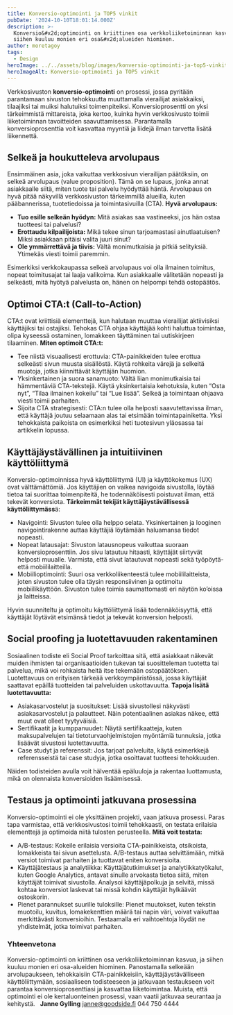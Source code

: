 ```yaml
---
title: Konversio-optimointi ja TOP5 vinkit
pubDate: '2024-10-10T18:01:14.000Z'
description: >-
  Konversio&#x2d;optimointi on kriittinen osa verkkoliiketoiminnan kasvua, ja
  siihen kuuluu monien eri osa&#x2d;alueiden hiominen.
author: moretagoy
tags:
  - Design
heroImage: ../../assets/blog/images/konversio-optimointi-ja-top5-vinkit/featured.webp
heroImageAlt: Konversio-optimointi ja TOP5 vinkit
---
```


Verkkosivuston **konversio-optimointi** on prosessi, jossa pyritään parantamaan sivuston tehokkuutta muuttamalla vierailijat asiakkaiksi, tilaajiksi tai muiksi halutuiksi toimenpiteiksi. Konversioprosentti on yksi tärkeimmistä mittareista, joka kertoo, kuinka hyvin verkkosivusto toimii liiketoiminnan tavoitteiden saavuttamisessa. Parantamalla konversioprosenttia voit kasvattaa myyntiä ja liidejä ilman tarvetta lisätä liikennettä.

## Selkeä ja houkutteleva arvolupaus

Ensimmäinen asia, joka vaikuttaa verkkosivun vierailijan päätöksiin, on selkeä arvolupaus (value proposition). Tämä on se lupaus, jonka annat asiakkaalle siitä, miten tuote tai palvelu hyödyttää häntä. Arvolupaus on hyvä pitää näkyvillä verkkosivuston tärkeimmillä alueilla, kuten pääbannerissa, tuotetiedoissa ja toimintasivuilla (CTA). **Hyvä arvolupaus:**

-   **Tuo esille selkeän hyödyn:** Mitä asiakas saa vastineeksi, jos hän ostaa tuotteesi tai palvelusi?
-   **Erottaudu kilpailijoista:** Mikä tekee sinun tarjoamastasi ainutlaatuisen? Miksi asiakkaan pitäisi valita juuri sinut?
-   **Ole ymmärrettävä ja tiivis:** Vältä monimutkaisia ja pitkiä selityksiä. Ytimekäs viesti toimii paremmin.

Esimerkiksi verkkokaupassa selkeä arvolupaus voi olla ilmainen toimitus, nopeat toimitusajat tai laaja valikoima. Kun asiakkaalle välitetään nopeasti ja selkeästi, mitä hyötyä palvelusta on, hänen on helpompi tehdä ostopäätös.

## Optimoi CTA:t (Call-to-Action)

CTA:t ovat kriittisiä elementtejä, kun halutaan muuttaa vierailijat aktiivisiksi käyttäjiksi tai ostajiksi. Tehokas CTA ohjaa käyttäjää kohti haluttua toimintaa, olipa kyseessä ostaminen, lomakkeen täyttäminen tai uutiskirjeen tilaaminen. **Miten optimoit CTA:t:**

-   Tee niistä visuaalisesti erottuvia: CTA-painikkeiden tulee erottua selkeästi sivun muusta sisällöstä. Käytä rohkeita värejä ja selkeitä muotoja, jotka kiinnittävät käyttäjän huomion.
-   Yksinkertainen ja suora sanamuoto: Vältä liian monimutkaisia tai hämmentäviä CTA-tekstejä. Käytä yksinkertaisia kehotuksia, kuten “Osta nyt”, “Tilaa ilmainen kokeilu” tai “Lue lisää”. Selkeä ja toimintaan ohjaava viesti toimii parhaiten.
-   Sijoita CTA strategisesti: CTA:n tulee olla helposti saavutettavissa ilman, että käyttäjä joutuu selaamaan alas tai etsimään toimintapainiketta. Yksi tehokkaista paikoista on esimerkiksi heti tuotesivun yläosassa tai artikkelin lopussa.

## Käyttäjäystävällinen ja intuitiivinen käyttöliittymä

Konversio-optimoinnissa hyvä käyttöliittymä (UI) ja käyttökokemus (UX) ovat välttämättömiä. Jos käyttäjien on vaikea navigoida sivustolla, löytää tietoa tai suorittaa toimenpiteitä, he todennäköisesti poistuvat ilman, että tekevät konversiota. **Tärkeimmät tekijät käyttäjäystävällisessä käyttöliittymäss**ä:

-   Navigointi: Sivuston tulee olla helppo selata. Yksinkertainen ja looginen navigointirakenne auttaa käyttäjiä löytämään haluamansa tiedot nopeasti.
-   Nopeat latausajat: Sivuston latausnopeus vaikuttaa suoraan konversioprosenttiin. Jos sivu latautuu hitaasti, käyttäjät siirtyvät helposti muualle. Varmista, että sivut latautuvat nopeasti sekä työpöytä- että mobiililaitteilla.
-   Mobiilioptimointi: Suuri osa verkkoliikenteestä tulee mobiililaitteista, joten sivuston tulee olla täysin responsiivinen ja optimoitu mobiilikäyttöön. Sivuston tulee toimia saumattomasti eri näytön ko’oissa ja laitteissa.

Hyvin suunniteltu ja optimoitu käyttöliittymä lisää todennäköisyyttä, että käyttäjät löytävät etsimänsä tiedot ja tekevät konversion helposti.

## Social proofing ja luotettavuuden rakentaminen

Sosiaalinen todiste eli Social Proof tarkoittaa sitä, että asiakkaat näkevät muiden ihmisten tai organisaatioiden tukevan tai suositteleman tuotetta tai palvelua, mikä voi rohkaista heitä itse tekemään ostopäätöksen. Luotettavuus on erityisen tärkeää verkkoympäristössä, jossa käyttäjät saattavat epäillä tuotteiden tai palveluiden uskottavuutta. **Tapoja lisätä luotettavuutta:**

-   Asiakasarvostelut ja suositukset: Lisää sivustollesi näkyvästi asiakasarvostelut ja palautteet. Näin potentiaalinen asiakas näkee, että muut ovat olleet tyytyväisiä.
-   Sertifikaatit ja kumppanuudet: Näytä sertifikaatteja, kuten maksupalvelujen tai tietoturvaohjelmistojen myöntämiä tunnuksia, jotka lisäävät sivustosi luotettavuutta.
-   Case studyt ja referenssit: Jos tarjoat palveluita, käytä esimerkkejä referensseistä tai case studyja, jotka osoittavat tuotteesi tehokkuuden.

Näiden todisteiden avulla voit hälventää epäluuloja ja rakentaa luottamusta, mikä on olennaista konversioiden lisäämisessä.

## Testaus ja optimointi jatkuvana prosessina

Konversio-optimointi ei ole yksittäinen projekti, vaan jatkuva prosessi. Paras tapa varmistaa, että verkkosivustosi toimii tehokkaasti, on testata erilaisia elementtejä ja optimoida niitä tulosten perusteella. **Mitä voit testata:**

-   A/B-testaus: Kokeile erilaisia versioita CTA-painikkeista, otsikoista, lomakkeista tai sivun asettelusta. A/B-testaus auttaa selvittämään, mitkä versiot toimivat parhaiten ja tuottavat eniten konversioita.
-   Käyttäjätestaus ja analytiikka: Käyttäjätutkimukset ja analytiikkatyökalut, kuten Google Analytics, antavat sinulle arvokasta tietoa siitä, miten käyttäjät toimivat sivustolla. Analysoi käyttäjäpolkuja ja selvitä, missä kohtaa konversiot laskevat tai missä kohdin käyttäjät hylkäävät ostoskorin.
-   Pienet parannukset suurille tuloksille: Pienet muutokset, kuten tekstin muotoilu, kuvitus, lomakekenttien määrä tai napin väri, voivat vaikuttaa merkittävästi konversioihin. Testaamalla eri vaihtoehtoja löydät ne yhdistelmät, jotka toimivat parhaiten.

### Yhteenvetona

Konversio-optimointi on kriittinen osa verkkoliiketoiminnan kasvua, ja siihen kuuluu monien eri osa-alueiden hiominen. Panostamalla selkeään arvolupaukseen, tehokkaisiin CTA-painikkeisiin, käyttäjäystävälliseen käyttöliittymään, sosiaaliseen todisteeseen ja jatkuvaan testaukseen voit parantaa konversioprosenttiasi ja kasvattaa liiketoimintaa. Muista, että optimointi ei ole kertaluonteinen prosessi, vaan vaatii jatkuvaa seurantaa ja kehitystä.   **Janne Gylling** janne@goodside.fi 044 750 4444